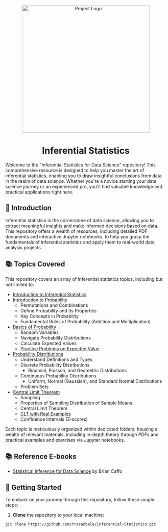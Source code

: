<p align="center">
  <img src="https://media.datadriveninvestor.com/uploads/2019/02/sampling.jpg" alt="Project Logo" width="400">
</p>

<h1 align="center">Inferential Statistics</h1>

<p align="left">
  Welcome to the "Inferential Statistics for Data Science" repository! This comprehensive resource is designed to help you master the art of inferential statistics, enabling you to draw insightful conclusions from data in the realm of data science. Whether you're a novice starting your data science journey or an experienced pro, you'll find valuable knowledge and practical applications right here.
</p>

## 📖 Introduction

Inferential statistics is the cornerstone of data science, allowing you to extract meaningful insights and make informed decisions based on data. This repository offers a wealth of resources, including detailed PDF documents and interactive Jupyter notebooks, to help you grasp the fundamentals of inferential statistics and apply them to real-world data analysis projects.

## 📚 Topics Covered

This repository covers an array of inferential statistics topics, including but not limited to:

- [Introduction to Inferential Statistics](https://github.com/Prasadbale/Inferential-Statistics/blob/main/00%20Introduction.pdf)
- [Introduction to Probability](https://github.com/Prasadbale/Inferential-Statistics/blob/main/01%20Introduction%20to%20Probability.pdf)
    - Permutations and Combinations
    - Define Probability and Its Properties
    - Key Concepts in Probability
    - Fundamental Rules of Probability (Addition and Multiplication)
- [Basics of Probability](https://github.com/Prasadbale/Inferential-Statistics/blob/main/02%20Basics%20of%20Probability.pdf)
    - Random Variables
    - Navigate Probability Distributions
    - Calculate Expected Values
    - [Practice Problems on Expected Value](https://github.com/Prasadbale/Inferential-Statistics/blob/main/Probability%20-%20Practice%20Questions%20-%20Expected%20Value.ipynb)
- [Probability Distributions](https://github.com/Prasadbale/Inferential-Statistics/blob/main/03%20Probability%20Distributions.pdf)
    - Understand Definitions and Types
    - Discrete Probability Distributions
        - Binomial, Poisson, and Geometric Distributions
    - Continuous Probability Distributions
        - Uniform, Normal (Gaussian), and Standard Normal Distributions
    - Problem Sets
- [Central Limit Theorem](https://github.com/Prasadbale/Inferential-Statistics/blob/main/04%20Central%20Limit%20Theorem.pdf)
    - Sampling
    - Properties of Sampling Distribution of Sample Means
    - Central Limit Theorem
    - [CLT with Real Examples](https://github.com/Prasadbale/Inferential-Statistics/tree/main/Central%20Limit%20Theorem%20-%20Demonstration)
    - Confidence Intervals (Z-scores)

Each topic is meticulously organized within dedicated folders, housing a wealth of relevant materials, including in-depth theory through PDFs and practical examples and exercises via Jupyter notebooks.

## 📚 Reference E-books
- [Statistical Inference for Data Science](https://leanpub.com/LittleInferenceBook) by Brian Caffo 

## 🚀 Getting Started

To embark on your journey through this repository, follow these simple steps:

1. **Clone** the repository to your local machine:

```bash
git clone https://github.com/Prasadbale/Inferential-Statistics.git

